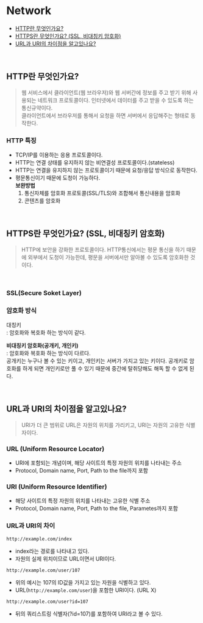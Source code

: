 # Network
- [HTTP란 무엇인가요?](#http란-무엇인가요)
- [HTTPS란 무엇인가요? (SSL, 비대칭키 암호화)](#https란-무엇인가요-ssl-비대칭키-암호화)
- [URL과 URI의 차이점을 알고있나요?](#url과-uri의-차이점을-알고있나요)

<br>

## HTTP란 무엇인가요?
> 웹 서비스에서 클라이언트(웹 브라우저)와 웹 서버간에 정보를 주고 받기 위해 사용되는 네트워크 프로토콜이다.
> 인터넷에서 데이터를 주고 받을 수 있도록 하는 통신규약이다.  
> 클라이언트에서 브라우저를 통해서 요청을 하면 서버에서 응답해주는 형태로 동작한다.

### HTTP 특징
- TCP/IP를 이용하는 응용 프로토콜이다.
- HTTP는 연결 상태를 유지하지 않는 비연결성 프로토콜이다.(stateless)
- HTTP는 연결을 유지하지 않는 프로토콜이기 때문에 요청/응답 방식으로 동작한다.
- 평문통신이기 때문에 도청이 가능하다.  
  **보완방법**
  1) 통신자체를 암호화 프로토콜(SSL/TLS)와 조합해서 통신내용을 암호화
  2) 콘텐츠를 암호화

<br>

## HTTPS란 무엇인가요? (SSL, 비대칭키 암호화)
> HTTP에 보안을 강화한 프로토콜이다.
> HTTP통신에서는 평문 통신을 하기 때문에 외부에서 도청이 가능한데, 평문을 서버에서만 알아볼 수 있도록 암호화한 것이다. 

<br>

### SSL(Secure Soket Layer)


### 암호화 방식
대칭키  
: 암호화와 복호화 하는 방식이 같다.

**비대칭키 암호화(공개키, 개인키)**  
: 암호화와 복호화 하는 방식이 다르다.  
  공개키는 누구나 볼 수 있는 키이고, 개인키는 서버가 가지고 있는 키이다. 공개키로 암호화를 하게 되면 개인키로만 풀 수 있기 때문에 중간에 탈취당해도 해독 할 수 없게 된다.
  
<br>

## URL과 URI의 차이점을 알고있나요?
> URI가 더 큰 범위로 URL은 자원의 위치를 가리키고, URI는 자원의 고유한 식별자이다.

### URL (Uniform Resource Locator)
- URI에 포함되는 개념이며, 해당 사이트의 특정 자원의 위치를 나타내는 주소
- Protocol, Domain name, Port, Path to the file까지 포함

### URI (Uniform Resource Identifier)
- 해당 사이트의 특정 자원의 위치를 나타내는 고유한 식별 주소
- Protocol, Domain name, Port, Path to the file, Parametes까지 포함

### URL과 URI의 차이
```
http://example.com/index
```
- index라는 경로를 나타내고 있다.
- 자원의 실제 위치이므로 URL이면서 URI이다.

```
http://example.com/user/107
```
- 위의 예시는 107의 ID값을 가지고 있는 자원을 식별하고 있다.
- URL(`http://example.com/user`)을 포함한 URI이다. (URL X)

```
http://example.com/user?id=107
```
- 뒤의 쿼리스트링 식별자(?id=107)를 포함하여 URI라고 볼 수 있다.
